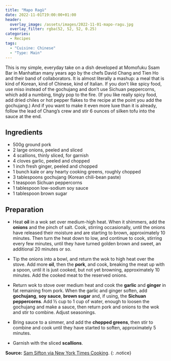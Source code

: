 ```yaml
---
title: "Mapo Ragù"
date: 2022-11-01T19:00:00+01:00
header:
  overlay_image: /assets/images/2022-11-01-mapo-ragu.jpg
  overlay_filter: rgba(52, 52, 52, 0.25)
categories:
  - Recipes
tags:
  - "Cuisine: Chinese"
  - "Type: Main"
---
```


This is my simple, everyday take on a dish developed at Momofuku Ssam Bar in Manhattan many years ago by the chefs David Chang and Tien Ho and their band of collaborators. It is almost literally a mashup: a meal that is kind of Korean, kind of Chinese, kind of Italian. If you don’t like spicy food, use miso instead of the gochujang and don’t use Sichuan peppercorns, which add a numbing, tingly pop to the fire. (If you like really spicy food, add dried chiles or hot pepper flakes to the recipe at the point you add the gochujang.) And if you want to make it even more luxe than it is already, follow the lead of Chang’s crew and stir 6 ounces of silken tofu into the sauce at the end.

<!--more-->

## Ingredients

* 500g ground pork
* 2 large onions, peeled and sliced
* 4 scallions, thinly sliced, for garnish
* 4 cloves garlic, peeled and chopped
* 1 inch fresh ginger, peeled and chopped
* 1 bunch kale or any hearty cooking greens, roughly chopped
* 3 tablespoons gochujang (Korean chili-bean paste)
* 1 teaspoon Sichuan peppercorns
* 1 tablespoon low-sodium soy sauce
* 1 tablespoon brown sugar

## Preparation

* Heat **oil** in a wok set over medium-high heat. When it shimmers, add the **onions** and the pinch of salt. Cook, stirring occasionally, until the onions have released their moisture and are starting to brown, approximately 10 minutes. Then turn the heat down to low, and continue to cook, stirring every few minutes, until they have turned golden brown and sweet, an additional 20 minutes or so.

* Tip the onions into a bowl, and return the wok to high heat over the stove. Add more **oil**, then the **pork**, and cook, breaking the meat up with a spoon, until it is just cooked, but not yet browning, approximately 10 minutes. Add the cooked meat to the reserved onions.

* Return wok to stove over medium heat and cook the **garlic** and **ginger** in fat remaining from pork. When the garlic and ginger soften, add **gochujang**, **soy sauce**, **brown sugar** and, if using, the **Sichuan peppercorns**. Add ½ cup to 1 cup of water, enough to loosen the gochujang and make a sauce, then return pork and onions to the wok and stir to combine. Adjust seasonings.

* Bring sauce to a simmer, and add the **chopped greens**, then stir to combine and cook until they have started to soften, approximately 5 minutes.

* Garnish with the sliced **scallions**.

**Source:** [Sam Sifton via New York Times Cooking](https://cooking.nytimes.com/recipes/1018404-mapo-ragu).
{: .notice}
